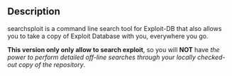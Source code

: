 ## Description

searchsploit is a command line search tool for Exploit-DB that also allows you to take a copy of Exploit Database with you, everywhere you go.

**This version only only allow to search exploit**, so you will **NOT** have _the power to perform detailed off-line searches through your locally checked-out copy of the repository_.